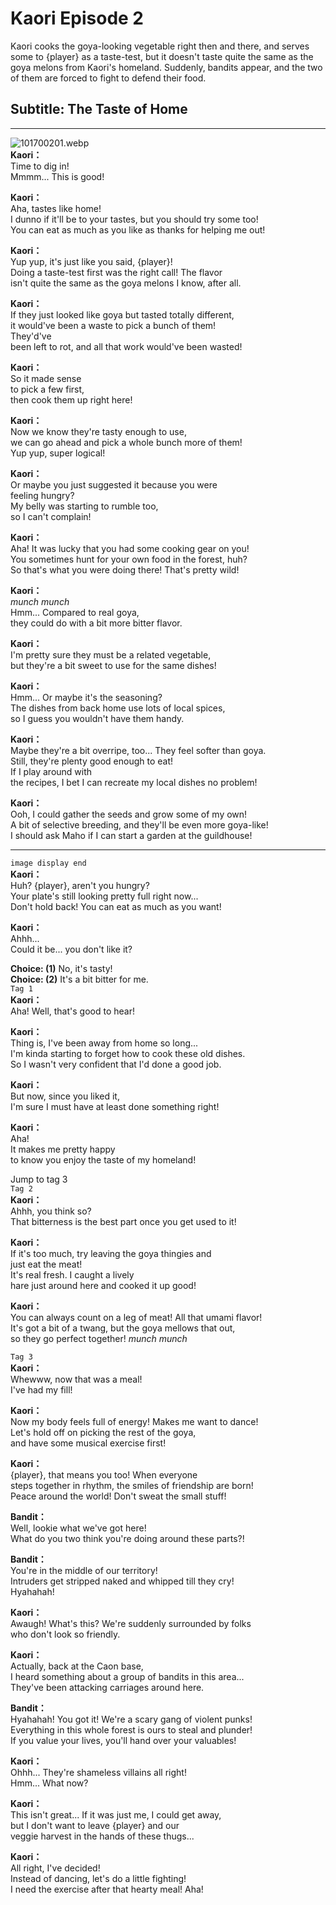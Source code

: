 # Kaori Episode 2
Kaori cooks the goya-looking vegetable right then and there, and serves some to {player} as a taste-test, but it doesn't taste quite the same as the goya melons from Kaori's homeland. Suddenly, bandits appear, and the two of them are forced to fight to defend their food.
  
## Subtitle: The Taste of Home
  

---  
  
![101700201.webp](https://redive.estertion.win/card/story/101700201.webp)  
**Kaori：**  
Time to dig in!  
Mmmm... This is good!  
  
**Kaori：**  
Aha, tastes like home!  
I dunno if it'll be to your tastes, but you should try some too!  
You can eat as much as you like as thanks for helping me out!  
  
**Kaori：**  
Yup yup, it's just like you said, {player}!  
Doing a taste-test first was the right call! The flavor  
isn't quite the same as the goya melons I know, after all.  
  
**Kaori：**  
If they just looked like goya but tasted totally different,  
it would've been a waste to pick a bunch of them!  
 They'd've  
been left to rot, and all that work would've been wasted!  
  
**Kaori：**  
So it made sense  
 to pick a few first,  
then cook them up right here!  
  
**Kaori：**  
Now we know they're tasty enough to use,  
we can go ahead and pick a whole bunch more of them!  
Yup yup, super logical!  
  
**Kaori：**  
Or maybe you just suggested it because you were  
feeling hungry?  
 My belly was starting to rumble too,  
so I can't complain!  
  
**Kaori：**  
Aha! It was lucky that you had some cooking gear on you!  
You sometimes hunt for your own food in the forest, huh?  
So that's what you were doing there! That's pretty wild!  
  
**Kaori：**  
*munch munch*  
Hmm... Compared to real goya,  
they could do with a bit more bitter flavor.  
  
**Kaori：**  
I'm pretty sure they must be a related vegetable,  
but they're a bit sweet to use for the same dishes!  
  
**Kaori：**  
Hmm... Or maybe it's the seasoning?  
The dishes from back home use lots of local spices,  
so I guess you wouldn't have them handy.  
  
**Kaori：**  
Maybe they're a bit overripe, too... They feel softer than goya.  
Still, they're plenty good enough to eat!  
If I play around with  
the recipes, I bet I can recreate my local dishes no problem!  
  
**Kaori：**  
Ooh, I could gather the seeds and grow some of my own!  
A bit of selective breeding, and they'll be even more goya-like!  
I should ask Maho if I can start a garden at the guildhouse!  
  

---  
  
`image display end`  
**Kaori：**  
Huh? {player}, aren't you hungry?  
Your plate's still looking pretty full right now...  
Don't hold back! You can eat as much as you want!  
  
**Kaori：**  
Ahhh...  
Could it be... you don't like it?  
  
**Choice: (1)**  No, it's tasty!  
**Choice: (2)**  It's a bit bitter for me.  
`Tag 1`  
**Kaori：**  
Aha! Well, that's good to hear!  
  
**Kaori：**  
Thing is, I've been away from home so long...  
I'm kinda starting to forget how to cook these old dishes.  
So I wasn't very confident that I'd done a good job.  
  
**Kaori：**  
But now, since you liked it,  
I'm sure I must have at least done something right!  
  
**Kaori：**  
Aha!  
It makes me pretty happy  
to know you enjoy the taste of my homeland!  
  
Jump to tag 3  
`Tag 2`  
**Kaori：**  
Ahhh, you think so?  
That bitterness is the best part once you get used to it!  
  
**Kaori：**  
If it's too much, try leaving the goya thingies and  
just eat the meat!  
 It's real fresh. I caught a lively  
hare just around here and cooked it up good!  
  
**Kaori：**  
You can always count on a leg of meat! All that umami flavor!  
It's got a bit of a twang, but the goya mellows that out,  
so they go perfect together! *munch munch*  
  
`Tag 3`  
**Kaori：**  
Whewww, now that was a meal!  
I've had my fill!  
  
**Kaori：**  
Now my body feels full of energy! Makes me want to dance!  
Let's hold off on picking the rest of the goya,  
and have some musical exercise first!  
  
**Kaori：**  
{player}, that means you too! When everyone  
steps together in rhythm, the smiles of friendship are born!  
Peace around the world! Don't sweat the small stuff!  
  
**Bandit：**  
Well, lookie what we've got here!  
What do you two think you're doing around these parts?!  
  
**Bandit：**  
You're in the middle of our territory!  
Intruders get stripped naked and whipped till they cry!  
Hyahahah!  
  
**Kaori：**  
Awaugh! What's this? We're suddenly surrounded by folks  
who don't look so friendly.  
  
**Kaori：**  
Actually, back at the Caon base,  
I heard something about a group of bandits in this area...  
They've been attacking carriages around here.  
  
**Bandit：**  
Hyahahah! You got it! We're a scary gang of violent punks!  
Everything in this whole forest is ours to steal and plunder!  
If you value your lives, you'll hand over your valuables!  
  
**Kaori：**  
Ohhh... They're shameless villains all right!  
Hmm... What now?  
  
**Kaori：**  
This isn't great... If it was just me, I could get away,  
but I don't want to leave {player} and our  
veggie harvest in the hands of these thugs...  
  
**Kaori：**  
All right, I've decided!  
Instead of dancing, let's do a little fighting!  
I need the exercise after that hearty meal! Aha!  
